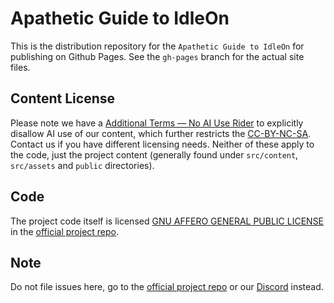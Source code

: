 # Apathetic Guide to IdleOn

This is the distribution repository for the `Apathetic Guide to IdleOn` for publishing on Github Pages. See the `gh-pages` branch for the actual site files.

## Content License

Please note we have a [Additional Terms — No AI Use Rider](NOAI-CONTENT-LICENSE) to explicitly disallow AI use of our content, which further restricts the [CC-BY-NC-SA](CONTENT-LICENSE). Contact us if you have different licensing needs. Neither of these apply to the code, just the project content (generally found under `src/content`, `src/assets` and `public` directories).

## Code

The project code itself is licensed [GNU AFFERO GENERAL PUBLIC LICENSE](https://github.com/apathetic-idleon/guide/blob/main/CODE-LICENSE) in the [official project repo](https://github.com/apathetic-idleon/guide/blob/main/).

## Note

Do not file issues here, go to the [official project repo](https://github.com/apathetic-idleon/guide/blob/main/) or our [Discord](https://discord.gg/PW6GahZ7) instead.
